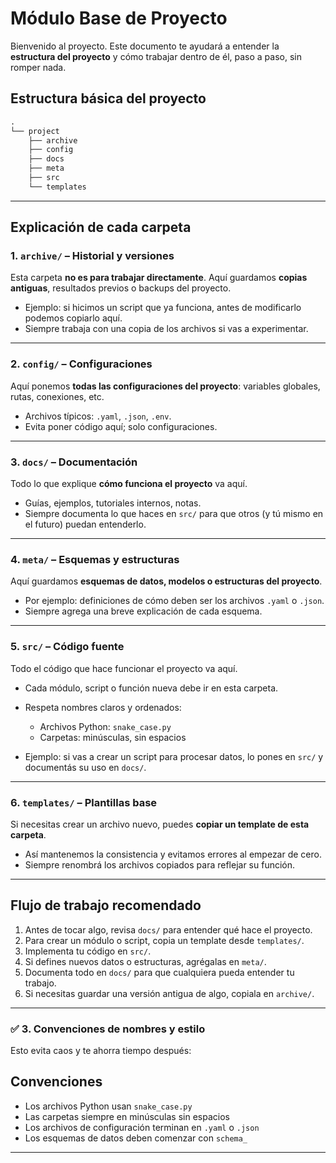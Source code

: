 # Módulo Base de Proyecto

Bienvenido al proyecto. Este documento te ayudará a entender la **estructura del proyecto** y cómo trabajar dentro de él, paso a paso, sin romper nada.

## Estructura básica del proyecto

```txt
.
└── project
    ├── archive
    ├── config
    ├── docs
    ├── meta
    ├── src
    └── templates
```

---

## Explicación de cada carpeta

### 1. `archive/` – Historial y versiones

Esta carpeta **no es para trabajar directamente**. Aquí guardamos **copias antiguas**, resultados previos o backups del proyecto.

* Ejemplo: si hicimos un script que ya funciona, antes de modificarlo podemos copiarlo aquí.
* Siempre trabaja con una copia de los archivos si vas a experimentar.

---

### 2. `config/` – Configuraciones

Aquí ponemos **todas las configuraciones del proyecto**: variables globales, rutas, conexiones, etc.

* Archivos típicos: `.yaml`, `.json`, `.env`.
* Evita poner código aquí; solo configuraciones.

---

### 3. `docs/` – Documentación

Todo lo que explique **cómo funciona el proyecto** va aquí.

* Guías, ejemplos, tutoriales internos, notas.
* Siempre documenta lo que haces en `src/` para que otros (y tú mismo en el futuro) puedan entenderlo.

---

### 4. `meta/` – Esquemas y estructuras

Aquí guardamos **esquemas de datos, modelos o estructuras del proyecto**.

* Por ejemplo: definiciones de cómo deben ser los archivos `.yaml` o `.json`.
* Siempre agrega una breve explicación de cada esquema.

---

### 5. `src/` – Código fuente

Todo el código que hace funcionar el proyecto va aquí.

* Cada módulo, script o función nueva debe ir en esta carpeta.
* Respeta nombres claros y ordenados:

  * Archivos Python: `snake_case.py`
  * Carpetas: minúsculas, sin espacios
* Ejemplo: si vas a crear un script para procesar datos, lo pones en `src/` y documentás su uso en `docs/`.

---

### 6. `templates/` – Plantillas base

Si necesitas crear un archivo nuevo, puedes **copiar un template de esta carpeta**.

* Así mantenemos la consistencia y evitamos errores al empezar de cero.
* Siempre renombrá los archivos copiados para reflejar su función.

---

## Flujo de trabajo recomendado

1. Antes de tocar algo, revisa `docs/` para entender qué hace el proyecto.
2. Para crear un módulo o script, copia un template desde `templates/`.
3. Implementa tu código en `src/`.
4. Si defines nuevos datos o estructuras, agrégalas en `meta/`.
5. Documenta todo en `docs/` para que cualquiera pueda entender tu trabajo.
6. Si necesitas guardar una versión antigua de algo, copiala en `archive/`.

---

### ✅ 3. Convenciones de nombres y estilo

Esto evita caos y te ahorra tiempo después:


## Convenciones

- Los archivos Python usan `snake_case.py`
- Las carpetas siempre en minúsculas sin espacios
- Los archivos de configuración terminan en `.yaml` o `.json`
- Los esquemas de datos deben comenzar con `schema_`


---

